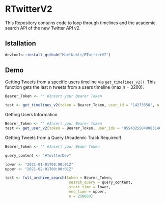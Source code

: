 # RTwitterV2
This Repository contains code to loop through timelines and the academic search API of the new Twitter API v2.


## Istallation
```r
devtools::install_github("MaelKubli/RTwitterV2")
```

## Demo
Getting Tweets from a specific users timeline via `get_timelines_v2()`. This function gets the last n tweets from a users timeline (max n = 3200).

```r
Bearer_Token <- "" #Insert your Bearer Token

test <- get_timelines_v2(token = Bearer_Token, user_id = "14273050", n = 100)
```

Getting Users Information

```r
Bearer_Token <- "" #Insert your Bearer Token
test <- get_user_v2(token = Bearer_Token, user_ids = "959432550400831488,62777265,14273050")
```

Getting Tweets from a Query (Academic Track Required!)

```r
Bearer_Token <- "" #Insert your Beaer Token

query_content <- "#TwitterDev"

lower <- "2021-01-01T00:00:01Z"
upper <- "2021-02-01T00:00:01Z"

test <- full_archive_search(token = Bearer_Token, 
                             search_query = query_content, 
                             start_time = lower, 
                             end_time = upper, 
                             n = 250000)

```

